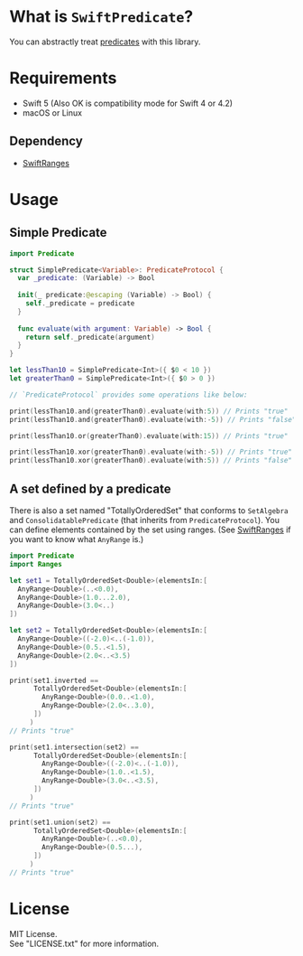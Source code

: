 # What is `SwiftPredicate`?

You can abstractly treat [predicates](https://en.wikipedia.org/wiki/Predicate_(mathematical_logic))
with this library.

# Requirements

- Swift 5 (Also OK is compatibility mode for Swift 4 or 4.2)
- macOS or Linux

## Dependency

- [SwiftRanges](https://github.com/YOCKOW/SwiftRanges)

# Usage

## Simple Predicate

```Swift
import Predicate

struct SimplePredicate<Variable>: PredicateProtocol {
  var _predicate: (Variable) -> Bool
  
  init(_ predicate:@escaping (Variable) -> Bool) {
    self._predicate = predicate
  }
  
  func evaluate(with argument: Variable) -> Bool {
    return self._predicate(argument)
  }
}

let lessThan10 = SimplePredicate<Int>({ $0 < 10 })
let greaterThan0 = SimplePredicate<Int>({ $0 > 0 })

// `PredicateProtocol` provides some operations like below:

print(lessThan10.and(greaterThan0).evaluate(with:5)) // Prints "true" 
print(lessThan10.and(greaterThan0).evaluate(with:-5)) // Prints "false"

print(lessThan10.or(greaterThan0).evaluate(with:15)) // Prints "true" 

print(lessThan10.xor(greaterThan0).evaluate(with:-5)) // Prints "true" 
print(lessThan10.xor(greaterThan0).evaluate(with:5)) // Prints "false"
```

## A set defined by a predicate

There is also a set named "TotallyOrderedSet<Element>" that conforms to `SetAlgebra`
and `ConsolidatablePredicate` (that inherits from `PredicateProtocol`).
You can define elements contained by the set using ranges.
(See [SwiftRanges](https://github.com/YOCKOW/SwiftRanges) if you want to know what 
 `AnyRange` is.)

```Swift
import Predicate
import Ranges

let set1 = TotallyOrderedSet<Double>(elementsIn:[
  AnyRange<Double>(..<0.0),
  AnyRange<Double>(1.0...2.0),
  AnyRange<Double>(3.0<..)
])

let set2 = TotallyOrderedSet<Double>(elementsIn:[
  AnyRange<Double>((-2.0)<..(-1.0)),
  AnyRange<Double>(0.5..<1.5),
  AnyRange<Double>(2.0<..<3.5)
])

print(set1.inverted ==
      TotallyOrderedSet<Double>(elementsIn:[
        AnyRange<Double>(0.0..<1.0),
        AnyRange<Double>(2.0<..3.0),
      ])
     )
// Prints "true"

print(set1.intersection(set2) ==
      TotallyOrderedSet<Double>(elementsIn:[
        AnyRange<Double>((-2.0)<..(-1.0)),
        AnyRange<Double>(1.0..<1.5),
        AnyRange<Double>(3.0<..<3.5),
      ])
     )
// Prints "true"

print(set1.union(set2) ==
      TotallyOrderedSet<Double>(elementsIn:[
        AnyRange<Double>(..<0.0),
        AnyRange<Double>(0.5...),
      ])
     )
// Prints "true"
```


# License

MIT License.  
See "LICENSE.txt" for more information.
